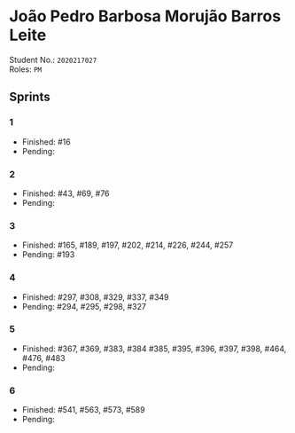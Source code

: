# João Pedro Barbosa Morujão Barros Leite

Student No.: `2020217027`  
Roles: `PM`

## Sprints

### 1

* Finished: #16
* Pending:

### 2

* Finished: #43, #69, #76
* Pending:


### 3

* Finished: #165, #189, #197, #202, #214, #226, #244, #257
* Pending: #193

### 4

* Finished: #297, #308, #329, #337, #349
* Pending: #294, #295, #298, #327


### 5

* Finished: #367, #369, #383, #384 #385, #395, #396, #397, #398, #464, #476, #483
* Pending: 

### 6

* Finished: #541, #563, #573, #589
* Pending: 
